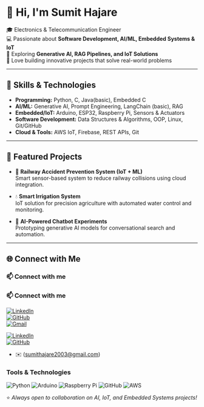# 👋 Hi, I'm Sumit Hajare  

🎓 Electronics & Telecommunication Engineer  
💻 Passionate about **Software Development, AI/ML, Embedded Systems & IoT**  
🌱 Exploring **Generative AI, RAG Pipelines, and IoT Solutions**  
🚀 Love building innovative projects that solve real-world problems  

---

## 🔧 Skills & Technologies  
- **Programming:** Python, C, Java(basic), Embedded C
- **AI/ML:** Generative AI, Prompt Engineering, LangChain (basic), RAG  
- **Embedded/IoT:** Arduino, ESP32, Raspberry Pi, Sensors & Actuators  
- **Software Development:** Data Structures & Algorithms, OOP, Linux, Git/GitHub  
- **Cloud & Tools:** AWS IoT, Firebase, REST APIs, Git  

---

## 📌 Featured Projects  
- 🚉 **Railway Accident Prevention System (IoT + ML)**  
   Smart sensor-based system to reduce railway collisions using cloud integration.  

- 💧 **Smart Irrigation System**  
   IoT solution for precision agriculture with automated water control and monitoring.  

- 🤖 **AI-Powered Chatbot Experiments**  
   Prototyping generative AI models for conversational search and automation.  

---

## 🌐 Connect with Me  
### 📫 Connect with me
### 📫 Connect with me  

[![LinkedIn](https://img.shields.io/badge/LinkedIn-blue?style=for-the-badge&logo=linkedin&logoColor=white)](https://linkedin.com/in/sumithajare)  
[![GitHub](https://img.shields.io/badge/GitHub-black?style=for-the-badge&logo=github&logoColor=white)](https://github.com/sumithajare11)  
[![Gmail](https://img.shields.io/badge/Gmail-D14836?style=for-the-badge&logo=gmail&logoColor=white)](mailto:sumit.hajare@example.com)


[![LinkedIn](https://img.shields.io/badge/LinkedIn-blue?style=for-the-badge&logo=linkedin&logoColor=white)](https://linkedin.com/in/sumithajare)  
[![GitHub](https://img.shields.io/badge/GitHub-black?style=for-the-badge&logo=github&logoColor=white)](https://github.com/sumithajare11)
 
- ✉️ (sumithajare2003@gmail.com)

###  Tools & Technologies
![Python](https://img.shields.io/badge/-Python-blue?logo=python)
![Arduino](https://img.shields.io/badge/-Arduino-grey?logo=arduino)
![Raspberry Pi](https://img.shields.io/badge/-RaspberryPi-green?logo=raspberry-pi)
![GitHub](https://img.shields.io/badge/-GitHub-black?logo=github)
![AWS](https://img.shields.io/badge/-AWS-orange?logo=amazon-aws)

⭐ *Always open to collaboration on AI, IoT, and Embedded Systems projects!*  


